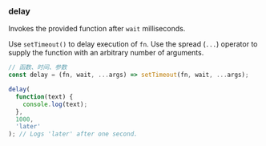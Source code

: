 ### delay

Invokes the provided function after `wait` milliseconds.

Use `setTimeout()` to delay execution of `fn`.
Use the spread (`...`) operator to supply the function with an arbitrary number of arguments.


```js
// 函数、时间、参数
const delay = (fn, wait, ...args) => setTimeout(fn, wait, ...args);
```

```js
delay(
  function(text) {
    console.log(text);
  },
  1000,
  'later'
); // Logs 'later' after one second.
```
